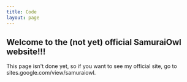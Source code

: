 ```yaml
---
title: Code
layout: page
---
```


## Welcome to the (not yet) official SamuraiOwl website!!!

This page isn't done yet, so if you want to see my official site, go to sites.google.com/view/samuraiowl.
